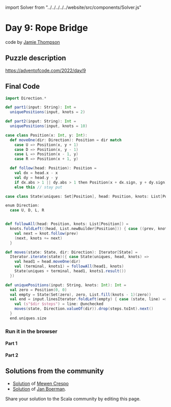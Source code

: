 import Solver from "../../../../../website/src/components/Solver.js"

# Day 9: Rope Bridge
code by [Jamie Thompson](https://twitter.com/bishabosha)

## Puzzle description

https://adventofcode.com/2022/day/9

## Final Code
```scala
import Direction.*

def part1(input: String): Int =
  uniquePositions(input, knots = 2)

def part2(input: String): Int =
  uniquePositions(input, knots = 10)

case class Position(x: Int, y: Int):
  def moveOne(dir: Direction): Position = dir match
    case U => Position(x, y + 1)
    case D => Position(x, y - 1)
    case L => Position(x - 1, y)
    case R => Position(x + 1, y)

  def follow(head: Position): Position =
    val dx = head.x - x
    val dy = head.y - y
    if dx.abs > 1 || dy.abs > 1 then Position(x + dx.sign, y + dy.sign) // follow the head
    else this // stay put

case class State(uniques: Set[Position], head: Position, knots: List[Position])

enum Direction:
  case U, D, L, R


def followAll(head: Position, knots: List[Position]) =
  knots.foldLeft((head, List.newBuilder[Position])) { case ((prev, knots), knot) =>
    val next = knot.follow(prev)
    (next, knots += next)
  }

def moves(state: State, dir: Direction): Iterator[State] =
  Iterator.iterate(state)({ case State(uniques, head, knots) =>
    val head1 = head.moveOne(dir)
    val (terminal, knots1) = followAll(head1, knots)
    State(uniques + terminal, head1, knots1.result())
  })

def uniquePositions(input: String, knots: Int): Int =
  val zero = Position(0, 0)
  val empty = State(Set(zero), zero, List.fill(knots - 1)(zero))
  val end = input.linesIterator.foldLeft(empty) { case (state, line) =>
    val (s"$dir $steps") = line: @unchecked
    moves(state, Direction.valueOf(dir)).drop(steps.toInt).next()
  }
  end.uniques.size
```

### Run it in the browser

#### Part 1

<Solver puzzle="day09-part1" year="2022"/>

#### Part 2

<Solver puzzle="day09-part2" year="2022"/>

## Solutions from the community

- [Solution](https://github.com/MewenCrespo/Advent-Of-Code/blob/main/src/adventofcode/year2022/Day9.scala) of [Mewen Crespo](https://github.com/MewenCrespo)
- [Solution](https://github.com/Jannyboy11/AdventOfCode2022/blob/master/src/main/scala/day09/Day09.scala) of [Jan Boerman](https://twitter.com/JanBoerman95).

Share your solution to the Scala community by editing this page.

